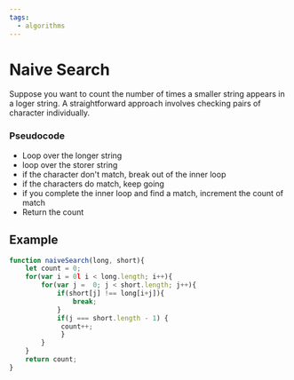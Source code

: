 ```yaml
---
tags:
  - algorithms
---
```

# Naive Search
Suppose you want to count the number of times a smaller string appears in a loger string. A straightforward approach involves checking pairs of character individually.

### Pseudocode
- Loop over the longer string
- loop over the storer string
- if the character don't match, break out of the inner loop
- if the characters do match, keep going
- if you complete the inner loop and find a match, increment the count of match
- Return the count

## Example 
```js
function naiveSearch(long, short){
	let count = 0;
	for(var i = 0l i < long.length; i++){
		for(var j =  0; j < short.length; j++){
			if(short[j] !== long[i+j]){
				break;
			}
			if(j === short.length - 1) {
			 count++;
			 }
		}
	}
	return count;
}
```